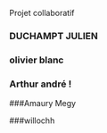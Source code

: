 Projet collaboratif 



### DUCHAMPT JULIEN 

### olivier blanc

### Arthur andré !

###Amaury Megy

###willochh
